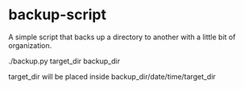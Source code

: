 # backup-script

A simple script that backs up a directory to another with a little bit of organization.

./backup.py target_dir backup_dir

target_dir will be placed inside backup_dir/date/time/target_dir
